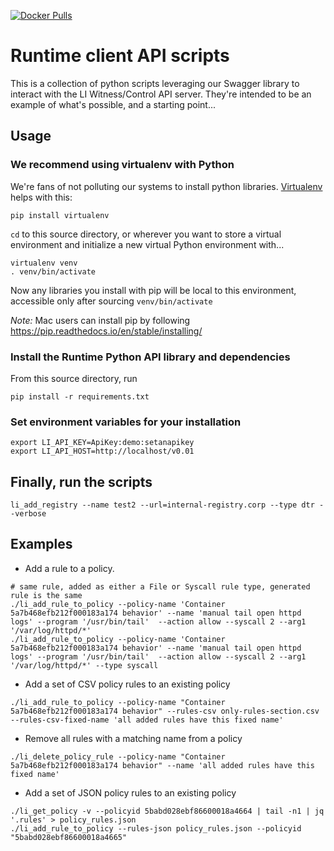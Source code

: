 [![Docker Pulls](https://img.shields.io/docker/pulls/layeredinsight/runtime-python-client.svg?style=plastic)](https://hub.docker.com/r/layeredinsight/runtime-python-client/)

# Runtime client API scripts
This is a collection of python scripts leveraging our Swagger library
to interact with the LI Witness/Control API server. They're intended
to be an example of what's possible, and a starting point...

## Usage
### We recommend using virtualenv with Python
We're fans of not polluting our systems to install python libraries. [Virtualenv](https://virtualenv.pypa.io/en/stable/) helps with this:
```
pip install virtualenv
```
`cd` to this source directory, or wherever you want to store a virtual environment and initialize a new virtual Python environment with...

```
virtualenv venv
. venv/bin/activate
```
Now any libraries you install with pip will be local to this environment, accessible only after sourcing `venv/bin/activate`

*Note:* Mac users can install pip by following https://pip.readthedocs.io/en/stable/installing/

### Install the Runtime Python API library and dependencies
From this source directory, run

```
pip install -r requirements.txt
```

### Set environment variables for your installation
```
export LI_API_KEY=ApiKey:demo:setanapikey
export LI_API_HOST=http://localhost/v0.01
```

## Finally, run the scripts
```
li_add_registry --name test2 --url=internal-registry.corp --type dtr --verbose
```

## Examples
* Add a rule to a policy.
```
# same rule, added as either a File or Syscall rule type, generated rule is the same
./li_add_rule_to_policy --policy-name 'Container 5a7b468efb212f000183a174 behavior' --name 'manual tail open httpd logs' --program '/usr/bin/tail'  --action allow --syscall 2 --arg1 '/var/log/httpd/*'
./li_add_rule_to_policy --policy-name 'Container 5a7b468efb212f000183a174 behavior' --name 'manual tail open httpd logs' --program '/usr/bin/tail'  --action allow --syscall 2 --arg1 '/var/log/httpd/*' --type syscall
```
* Add a set of CSV policy rules to an existing policy
```
./li_add_rule_to_policy --policy-name "Container 5a7b468efb212f000183a174 behavior" --rules-csv only-rules-section.csv --rules-csv-fixed-name 'all added rules have this fixed name'
```
* Remove all rules with a matching name from a policy
```
./li_delete_policy_rule --policy-name "Container 5a7b468efb212f000183a174 behavior" --name 'all added rules have this fixed name'
```
* Add a set of JSON policy rules to an existing policy
```
./li_get_policy -v --policyid 5babd028ebf86600018a4664 | tail -n1 | jq '.rules' > policy_rules.json
./li_add_rule_to_policy --rules-json policy_rules.json --policyid "5babd028ebf86600018a4665"
```
